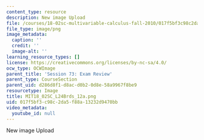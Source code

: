 ```yaml
---
content_type: resource
description: New image Upload
file: /courses/18-02sc-multivariable-calculus-fall-2010/017f5bf3c98c2da5f88a13232d9470bb_MIT18_02SC_L24Brds_12a.png
file_type: image/png
image_metadata:
  caption: ''
  credit: ''
  image-alt: ''
learning_resource_types: []
license: https://creativecommons.org/licenses/by-nc-sa/4.0/
ocw_type: OCWImage
parent_title: 'Session 73: Exam Review'
parent_type: CourseSection
parent_uid: d286d8f1-d8ac-d0b2-0d8e-58a9967f8be9
resourcetype: Image
title: MIT18_02SC_L24Brds_12a.png
uid: 017f5bf3-c98c-2da5-f88a-13232d9470bb
video_metadata:
  youtube_id: null
---
```

New image Upload